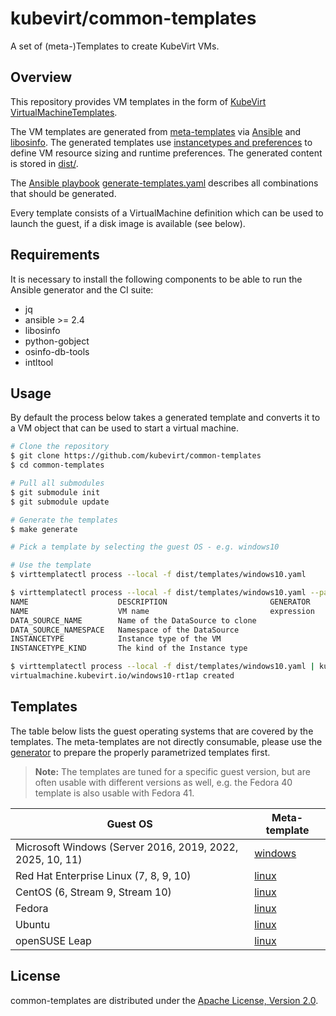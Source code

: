 # kubevirt/common-templates

A set of (meta-)Templates to create KubeVirt VMs.

## Overview

This repository provides VM templates in the form of
[KubeVirt VirtualMachineTemplates](https://github.com/kubevirt/virt-template).

The VM templates are generated from [meta-templates](templates/) via
[Ansible](https://www.ansible.com/) and [libosinfo](https://libosinfo.org/). The
generated templates use
[instancetypes and preferences](https://kubevirt.io/user-guide/virtual_machines/instancetypes/)
to define VM resource sizing and runtime preferences. The generated content is
stored in [dist/](dist/).

The [Ansible playbook](https://docs.ansible.com/ansible/latest/user_guide/playbooks.html) [generate-templates.yaml](generate-templates.yaml)
describes all combinations that should be generated.

Every template consists of a VirtualMachine definition which can be used to
launch the guest, if a disk image is available (see below).

## Requirements

It is necessary to install the following components to be able to run the
Ansible generator and the CI suite:

- jq
- ansible >= 2.4
- libosinfo
- python-gobject
- osinfo-db-tools
- intltool

## Usage

By default the process below takes a generated template and converts it to a VM
object that can be used to start a virtual machine.

```bash
# Clone the repository
$ git clone https://github.com/kubevirt/common-templates
$ cd common-templates

# Pull all submodules
$ git submodule init
$ git submodule update

# Generate the templates
$ make generate

# Pick a template by selecting the guest OS - e.g. windows10

# Use the template
$ virttemplatectl process --local -f dist/templates/windows10.yaml

$ virttemplatectl process --local -f dist/templates/windows10.yaml --parameters
NAME                    DESCRIPTION                       GENERATOR           VALUE
NAME                    VM name                           expression          windows10-[a-z0-9]{5}
DATA_SOURCE_NAME        Name of the DataSource to clone                       win10
DATA_SOURCE_NAMESPACE   Namespace of the DataSource                           kubevirt-os-images
INSTANCETYPE            Instance type of the VM                               u1.medium
INSTANCETYPE_KIND       The kind of the Instance type                         VirtualMachineClusterInstancetype

$ virttemplatectl process --local -f dist/templates/windows10.yaml | kubectl apply -f -
virtualmachine.kubevirt.io/windows10-rt1ap created
```

## Templates

The table below lists the guest operating systems that are covered by the
templates. The meta-templates are not directly consumable, please use
the [generator](generate-templates.yaml) to prepare the properly parametrized
templates first.

> **Note:** The templates are tuned for a specific guest version, but are often
> usable with different versions as well, e.g. the Fedora 40 template is also
> usable with Fedora 41.

| Guest OS                                                  | Meta-template                         |
|-----------------------------------------------------------|---------------------------------------|
| Microsoft Windows (Server 2016, 2019, 2022, 2025, 10, 11) | [windows](templates/windows.tpl.yaml) |
| Red Hat Enterprise Linux (7, 8, 9, 10)                    | [linux](templates/linux.tpl.yaml)     |
| CentOS (6, Stream 9, Stream 10)                           | [linux](templates/linux.tpl.yaml)     |
| Fedora                                                    | [linux](templates/linux.tpl.yaml)     |
| Ubuntu                                                    | [linux](templates/linux.tpl.yaml)     |
| openSUSE Leap                                             | [linux](templates/linux.tpl.yaml)     |

## License

common-templates are distributed under the
[Apache License, Version 2.0](http://www.apache.org/licenses/LICENSE-2.0.txt).
